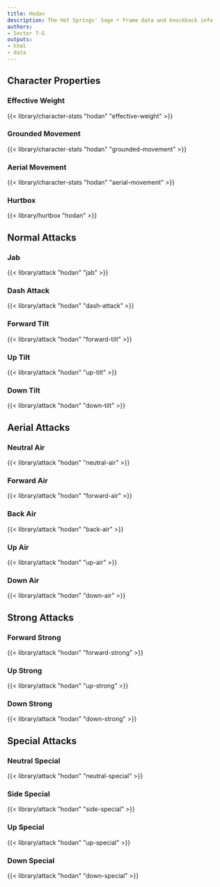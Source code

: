 ```yaml
---
title: Hodan
description: The Hot Springs' Sage • Frame data and knockback info
authors:
- Sector 7-G
outputs:
- html
- data
---
```


## Character Properties
### Effective Weight
{{< library/character-stats "hodan" "effective-weight" >}}
### Grounded Movement
{{< library/character-stats "hodan" "grounded-movement" >}}
### Aerial Movement
{{< library/character-stats "hodan" "aerial-movement" >}}
### Hurtbox
{{< library/hurtbox "hodan" >}}

## Normal Attacks
### Jab
{{< library/attack "hodan" "jab" >}}
### Dash Attack
{{< library/attack "hodan" "dash-attack" >}}
### Forward Tilt
{{< library/attack "hodan" "forward-tilt" >}}
### Up Tilt
{{< library/attack "hodan" "up-tilt" >}}
### Down Tilt
{{< library/attack "hodan" "down-tilt" >}}

## Aerial Attacks
### Neutral Air
{{< library/attack "hodan" "neutral-air" >}}
### Forward Air
{{< library/attack "hodan" "forward-air" >}}
### Back Air
{{< library/attack "hodan" "back-air" >}}
### Up Air
{{< library/attack "hodan" "up-air" >}}
### Down Air
{{< library/attack "hodan" "down-air" >}}

## Strong Attacks
### Forward Strong
{{< library/attack "hodan" "forward-strong" >}}
### Up Strong
{{< library/attack "hodan" "up-strong" >}}
### Down Strong
{{< library/attack "hodan" "down-strong" >}}

## Special Attacks
### Neutral Special
{{< library/attack "hodan" "neutral-special" >}}
### Side Special
{{< library/attack "hodan" "side-special" >}}
### Up Special
{{< library/attack "hodan" "up-special" >}}
### Down Special
{{< library/attack "hodan" "down-special" >}}
